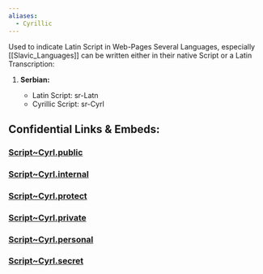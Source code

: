 ```yaml
---
aliases:
  - Cyrillic
---
```


Used to indicate Latin Script in Web-Pages 
Several Languages, especially [[Slavic_Languages]] can be written either in their native Script or a Latin Transcription: 

1. **Serbian:**
    
    - Latin Script: sr-Latn
    - Cyrillic Script: sr-Cyrl


## Confidential Links & Embeds: 

### [Script~Cyrl.public](/_public\Language\Scripts/Script~Cyrl.public.md) 

### [Script~Cyrl.internal](/_internal\Language\Scripts/Script~Cyrl.internal.md) 

### [Script~Cyrl.protect](/_protect\Language\Scripts/Script~Cyrl.protect.md) 

### [Script~Cyrl.private](/_private\Language\Scripts/Script~Cyrl.private.md) 

### [Script~Cyrl.personal](/_personal\Language\Scripts/Script~Cyrl.personal.md) 

### [Script~Cyrl.secret](/_secret\Language\Scripts/Script~Cyrl.secret.md)

